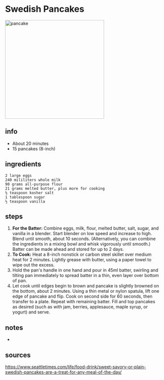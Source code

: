 # Swedish Pancakes  
<img src="https://images.seattletimes.com/wp-content/uploads/2021/12/12092021_1_131551.jpg" alt="pancake" width="320"/>

## info  
* About 20 minutes  
* 15 pancakes (8-inch)  

## ingredients  
```
2 large eggs
240 mililiters whole milk
90 grams all-purpose flour
21 grams melted butter, plus more for cooking
⅛ teaspoon kosher salt
1 tablespoon sugar
½ teaspoon vanilla
```

## steps  
1. **For the Batter:** Combine eggs, milk, flour, melted butter, salt, sugar, and vanilla in a blender. Start blender on low speed and increase to high. Blend until smooth, about 10 seconds. (Alternatively, you can combine the ingredients in a mixing bowl and whisk vigorously until smooth.) Batter can be made ahead and stored for up to 2 days.
2. **To Cook:** Heat a 8-inch nonstick or carbon steel skillet over medium heat for 2 minutes. Lightly grease with butter, using a paper towel to wipe out the excess.
3. Hold the pan's handle in one hand and pour in 45ml batter, swirling and tilting pan immediately to spread batter in a thin, even layer over bottom of pan.
4. Let cook until edges begin to brown and pancake is slightly browned on the bottom, about 2 minutes. Using a thin metal or nylon spatula, lift one edge of pancake and flip. Cook on second side for 60 seconds, then transfer to a plate. Repeat with remaining batter. Fill and top pancakes as desired (such as with jam, berries, applesauce, maple syrup, or yogurt) and serve.

## notes  
* 

## sources   
https://www.seattletimes.com/life/food-drink/sweet-savory-or-plain-swedish-pancakes-are-a-treat-for-any-meal-of-the-day/  
